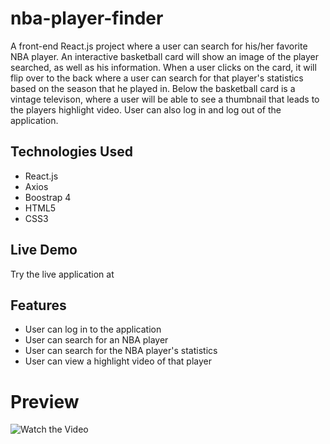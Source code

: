 # nba-player-finder
A front-end React.js project where a user can search for his/her favorite NBA player. An interactive basketball card will show an image of the player searched, as well as his information. When a user clicks on the card, it will flip over to the back where a user can search for that player's statistics based on the season that he played in. Below the basketball card is a vintage televison, where a user will be able to see a thumbnail that leads to the players highlight video. User can also log in and log out of the application.
## Technologies Used
* React.js
* Axios
* Boostrap 4
* HTML5
* CSS3
## Live Demo
Try the live application at 
## Features
* User can log in to the application 
* User can search for an NBA player
* User can search for the NBA player's statistics
* User can view a highlight video of that player
# Preview
![Watch the Video](https://github.com/jason-gonzales/nba-player-finder/raw/main/doc-images/nba-app-vid.gif)


